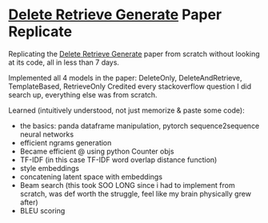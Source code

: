# [Delete Retrieve Generate](https://arxiv.org/abs/1804.06437) Paper Replicate
Replicating the [Delete Retrieve Generate](https://arxiv.org/abs/1804.06437) paper from scratch without looking at its code, all in less than 7 days.

Implemented all 4 models in the paper: DeleteOnly, DeleteAndRetrieve, TemplateBased, RetrieveOnly
Credited every stackoverflow question I did search up, everything else was from scratch.

Learned (intuitively understood, not just memorize & paste some code):
- the basics: panda dataframe manipulation, pytorch sequence2sequence neural networks
- efficient ngrams generation
- Became efficient @ using python Counter objs
- TF-IDF (in this case TF-IDF word overlap distance function)
- style embeddings
- concatening latent space with embeddings
- Beam search (this took SOO LONG since i had to implement from scratch, was def worth the struggle, feel like my brain physically grew after)
- BLEU scoring
